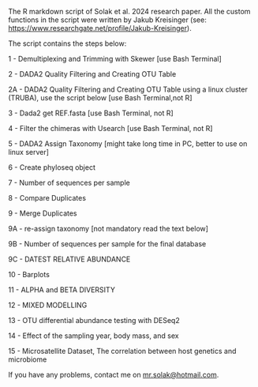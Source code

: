 The R markdown script of Solak et al. 2024 research paper. All the custom functions in the script were written by Jakub Kreisinger (see: https://www.researchgate.net/profile/Jakub-Kreisinger). 


The script contains the steps below:

1 - Demultiplexing and Trimming with Skewer [use Bash Terminal]

2 - DADA2 Quality Filtering and Creating OTU Table

2A - DADA2 Quality Filtering and Creating OTU Table using a linux cluster (TRUBA), use the script below [use Bash Terminal,not R]

3 - Dada2 get REF.fasta [use Bash Terminal, not R]

4 - Filter the chimeras with Usearch [use Bash Terminal, not R]

5 - DADA2 Assign Taxonomy [might take long time in PC, better to  use on linux server]

6 - Create phyloseq object

7 - Number of sequences per sample

8 - Compare Duplicates

9 - Merge Duplicates

9A - re-assign taxonomy [not mandatory read the text below]

9B - Number of sequences per sample for the final database

9C - DATEST RELATIVE ABUNDANCE

10 - Barplots

11 - ALPHA and BETA DIVERSITY

12 - MIXED MODELLING

13 - OTU differential abundance testing with DESeq2

14 - Effect of the sampling year, body mass, and sex

15 - Microsatellite Dataset, The correlation between host genetics and microbiome


If you have any problems, contact me on mr.solak@hotmail.com.
